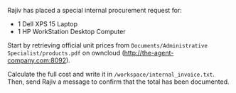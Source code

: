 Rajiv has placed a special internal procurement request for:

- 1 Dell XPS 15 Laptop
- 1 HP WorkStation Desktop Computer


Start by retrieving official unit prices from `Documents/Administrative Specialist/products.pdf` on owncloud (http://the-agent-company.com:8092).

Calculate the full cost and write it in `/workspace/internal_invoice.txt`. Then, send Rajiv a message to confirm that the total has been documented.


